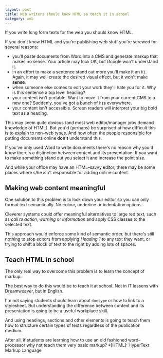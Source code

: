 ```yaml
---
layout: post
title: Web writers should know HTML so teach it in school
category: web
---
```


If you write long form texts for the web you should know HTML.

If you don't know HTML and you're publishing web stuff you're screwed for several reasons:

* you'll paste documents from Word into a CMS and generate markup that makes no sense. Your article may look OK, but Google won't understand it.
* in an effort to make a sentence stand out more you'll make it an `h1`. Again, it may well create the desired visual effect, but it won't make **sense**.
* when someone else comes to edit your work they'll hate you for it. Why is this sentence a top level heading?
* your content isn't portable. Want to move it from your current CMS to a new one? Suddenly, you've got a bunch of `h1`s everywhere.
* your content isn't accessible. Screen readers will interpret your big bold text as a heading.


This may seem quite obvious (and most web editor/manager jobs demand knowledge of HTML). But you'd (perhaps) be surprised at how difficult this is to explain to non–web types. And how often the people responsible for putting documents online **don't** understand this.

If you've only used Word to write documents there's no reason why you'd know there's a distinction between content and its presentation. If you want to make something stand out you select it and increase the point size.

And while your office may have an HTML–savvy editor, there may be some places where s/he isn't responsible for adding online content.


## Making web content meaningful


One solution to this problem is to lock down your editor so you can only format text semantically. No colour, underline or indentation options.

Cleverer systems could offer meaningful alternatives to large red text, such as _call to action_, _warning_ or _information_ and apply CSS classes to the selected text.

This approach would enforce some kind of semantic order, but there's still nothing to stop editors from applying _Heading 1_ to any text they want, or trying to shift a block of text to the right by adding lots of spaces.


## Teach HTML in school


The only real way to overcome this problem is to learn the concept of markup.

The best way to do this would be to teach it at school. Not in IT lessons with Dreamweaver, but in English.

I'm not saying students should learn about `doctype` or how to link to a stylesheet. But understanding the difference between content and its presentation is going to be a useful workplace skill.

And using headings, sections and other elements is going to teach them how to structure certain types of texts regardless of the publication medium.

After all, if students are learning how to use an old fashioned word–processor why not teach them very basic markup?
  *[HTML]: HyperText Markup Language
